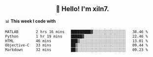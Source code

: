 <h2 align="center">👋 Hello! I'm xiln7.</h2>

📊 **This week I code with**
<!--START_SECTION:waka-->

```txt
MATLAB        2 hrs 16 mins   █████████▓░░░░░░░░░░░░░░░   38.46 %
Python        1 hr 19 mins    █████▓░░░░░░░░░░░░░░░░░░░   22.46 %
HTML          46 mins         ███▒░░░░░░░░░░░░░░░░░░░░░   13.01 %
Objective-C   33 mins         ██▒░░░░░░░░░░░░░░░░░░░░░░   09.44 %
Markdown      32 mins         ██▒░░░░░░░░░░░░░░░░░░░░░░   09.23 %
```

<!--END_SECTION:waka-->


